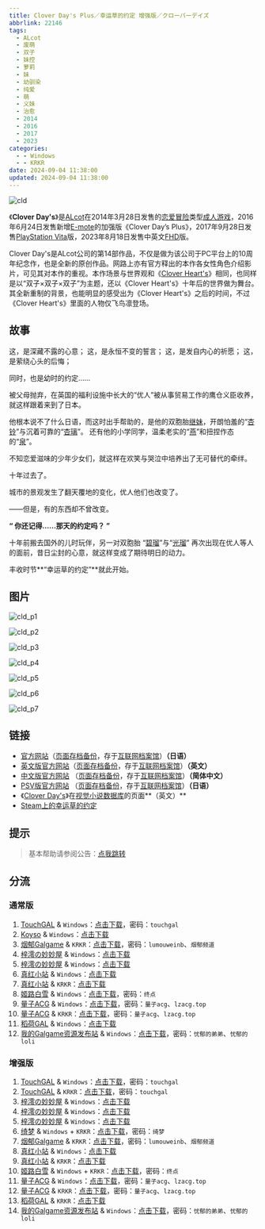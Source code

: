 ```yaml
---
title: Clover Day's Plus／幸运草的约定 增强版／クローバーデイズ
abbrlink: 22146
tags:
  - ALcot
  - 废萌
  - 双子
  - 妹控
  - 萝莉
  - 妹
  - 幼驯染
  - 纯爱
  - 萌
  - 义妹
  - 治愈
  - 2014
  - 2016
  - 2017
  - 2023
categories:
  - - Windows
  - - KRKR
date: 2024-09-04 11:38:00
updated: 2024-09-04 11:38:00
---
```


![cld](https://static.saop.cc/vns/img/cld.webp)

《**Clover Day's**》是[ALcot](https://zh.wikipedia.org/wiki/ALcot)在2014年3月28日发售的[恋爱冒险](https://zh.wikipedia.org/wiki/戀愛冒險)类型[成人游戏](https://zh.wikipedia.org/wiki/日本成人遊戲)，2016年6月24日发售新增[E-mote](https://zh.wikipedia.org/wiki/E-mote)的加强版《Clover Day’s Plus》，2017年9月28日发售[PlayStation Vita](https://zh.wikipedia.org/wiki/PlayStation_Vita)版，2023年8月18日发售中英文[FHD](https://zh.wikipedia.org/wiki/FHD)版。

<!-- more -->

Clover Day's是ALcot公司的第14部作品，不仅是做为该公司于PC平台上的10周年纪念作，也是全新的原创作品。网路上亦有官方释出的本作各女性角色介绍影片，可见其对本作的重视。本作场景与世界观和《[Clover Heart's](https://zh.wikipedia.org/w/index.php?title=Clover_Heart's&action=edit&redlink=1)》相同，也同样是以“双子×双子×双子”为主题，还以《Clover Heart's》十年后的世界做为舞台。其全新重制的背景，也能明显的感受出为《Clover Heart's》之后的时间，不过《Clover Heart's》里面的人物仅飞鸟凛登场。

## 故事

这，是深藏不露的心意；
这，是永恒不变的誓言；
这，是发自内心的祈愿；
这，是萦绕心头的后悔；

同时，也是幼时的约定……

被父母抛弃，在英国的福利设施中长大的“优人”被从事贸易工作的鹰仓义臣收养，就这样跟着来到了日本。

他根本说不了什么日语，而这时出手帮助的，是他的双胞胎[继妹](https://zh.moegirl.org.cn/义妹)，开朗怕羞的“[杏铃](https://zh.moegirl.org.cn/鹰仓杏铃)”与沉着可靠的“[杏璃](https://zh.moegirl.org.cn/鹰仓杏璃)”。
还有他的小学同学，温柔老实的“[燕](https://zh.moegirl.org.cn/龙胆燕)”和扭捏作态的“[泉](https://zh.moegirl.org.cn/结桥泉)”。

不知恋爱滋味的少年少女们，就这样在欢笑与哭泣中培养出了无可替代的牵绊。

十年过去了。

城市的景观发生了翻天覆地的变化，优人他们也改变了。

——但是，有的东西却不曾改变。

**“ 你还记得……那天的约定吗？ ”**

十年前搬去国外的儿时玩伴，另一对双胞胎 “[碧瑠](https://zh.moegirl.org.cn/加贺美碧瑠)”与“[光瑠](https://zh.moegirl.org.cn/加贺美光瑠)”
再次出现在优人等人的面前，昔日尘封的心意，就这样变成了期待明日的动力。

丰收时节**“幸运草的约定”**就此开始。

## 图片

![cld_p1](https://static.saop.cc/vns/img/cld_p1.webp)

![cld_p2](https://static.saop.cc/vns/img/cld_p2.webp)

![cld_p3](https://static.saop.cc/vns/img/cld_p3.webp)

![cld_p4](https://static.saop.cc/vns/img/cld_p4.webp)

![cld_p5](https://static.saop.cc/vns/img/cld_p5.webp)

![cld_p6](https://static.saop.cc/vns/img/cld_p6.webp)

![cld_p7](https://static.saop.cc/vns/img/cld_p7.webp)

## 链接

- [官方网站](http://www.alcot.biz/product/cld/index.html)（[页面存档备份](https://web.archive.org/web/20140526034644/http://www.alcot.biz/product/cld/index.html)，存于[互联网档案馆](https://zh.wikipedia.org/wiki/互联网档案馆)）**（日语）**
- [英文版官方网站](http://cloverdays.nekonyansoft.com/)（[页面存档备份](https://web.archive.org/web/20200131042640/http://cloverdays.nekonyansoft.com/)，存于[互联网档案馆](https://zh.wikipedia.org/wiki/互联网档案馆)）**（英文）**
- [中文版官方网站](https://hikarifield.co.jp/clover_days/) （[页面存档备份](https://web.archive.org/web/20201125013654/https://hikarifield.co.jp/clover_days/)，存于[互联网档案馆](https://zh.wikipedia.org/wiki/互联网档案馆)）**（简体中文）**
- [PSV版官方网站](http://www.yetigame.jp/Clover_days/index.php) （[页面存档备份](https://web.archive.org/web/20181005070109/http://www.yetigame.jp/Clover_days/index.php)，存于[互联网档案馆](https://zh.wikipedia.org/wiki/互联网档案馆)）**（日语）**
- 《[Clover Day's](https://vndb.org/v13325)》在[视觉小说数据库](https://zh.wikipedia.org/wiki/視覺小說數據庫)的页面**（英文）**
- [Steam上的幸运草的约定](https://store.steampowered.com/app/2430690)

## 提示

> 基本帮助请参阅公告：[点我跳转](/p/announcement/)

## 分流

### 通常版

1. [TouchGAL](https://www.touchgal.us/) & `Windows`：[点击下载](https://pan.touchgal.net/s/kg2nTg)，密码：`touchgal`
2. [Koyso](https://koyso.com/) & `Windows`：[点击下载](https://koyso.com/game/557)
3. [烟郁Galgame](https://yanyugal.top/) & `KRKR`：[点击下载](https://yanyugal.top/d/disk1/%E5%B0%8F%E5%B0%8F%E7%9A%84%E5%88%86%E4%BA%AB%EF%BC%88PC%EF%BC%86%E5%AE%89%E5%8D%93%EF%BC%89/%E5%AE%89%E5%8D%93/krkr/Clover%20Day%E2%80%99s.7z)，密码：`lumouweinb`、`烟郁频道`
4. [梓澪の妙妙屋](https://zi0.cc/) & `Windows`：[点击下载](https://zi0.cc/d/%60%E3%80%90%E5%90%88%E9%9B%86%E7%B3%BB%E5%88%97%E3%80%91/%E5%8D%97%2BGalGame%E6%B1%89%E5%8C%96%E5%8C%BA%E5%85%A8%E5%8C%BA%E8%B5%84%E6%BA%90%E5%A4%87%E4%BB%BD/1/03/%5BALcot%5D%20Clover%20Day's%20%E6%B1%89%E5%8C%96%E7%A1%AC%E7%9B%98%E7%89%88%5B%E6%98%9F%E5%86%88%E5%9B%9B%E5%8F%B6%E8%8D%89%E8%B0%83%E5%85%BB%E4%B8%AD%E5%BF%83%5D.zip?sign=_3sT5g9_tHt1NlsGGZbKJF51x2jMGbtNXLFx2HIVqEY=:0)
5. [梓澪の妙妙屋](https://zi0.cc/) & `Windows`：[点击下载](https://zi0.cc/d/%60%E3%80%90%E5%90%88%E9%9B%86%E7%B3%BB%E5%88%97%E3%80%91/%E6%B1%89%E5%8C%96galgame%E4%BC%9A%E7%A4%BE%E5%90%88%E9%9B%86/%E6%B1%89%E5%8C%96%E4%BC%9A%E7%A4%BE%E5%90%88%E9%9B%86%E9%83%A8%E5%88%86%20part3/Alcot/%5B140328%5D%5BALcot%5D%20Clover%20Day%E2%80%99s.rar?sign=ERlyd1dz-RkVQuwou37ejWFkVMphs2lFKGdkTpjqqSE=:0)
6. [真红小站](https://www.shinnku.com/) & `Windows`：[点击下载](https://www.shinnku.com/api/download/zd/0501-1000/[140328][ALcot]%20Clover%20Day%E2%80%99s.rar)
7. [真红小站](https://www.shinnku.com/) & `KRKR`：[点击下载](https://www.shinnku.com/api/download/0/krkr/clover%20day's.7z)
8. [姬路白雪](https://pan.jlbx.xyz/) & `Windows`：[点击下载](https://pan.jlbx.xyz/?s=clover)，密码：`终点`
9. [量子ACG](https://lzacg.org/) & `Windows`：[点击下载](https://lzacg.org/396)，密码：`量子acg`、`lzacg.top`
10. [量子ACG](https://lzacg.org/) & `KRKR`：[点击下载](https://lzacg.org/2194)，密码：`量子acg`、`lzacg.top`
11. [稻荷GAL](https://inarigal.com/) & `Windows`：[点击下载](https://inarigal.com/detail/495)
12. [我的Galgame资源发布站](https://www.ttloli.com/) & `Windows`：[点击下载](https://www.ttloli.com/clover-days.html)，密码：`忧郁的弟弟`、`忧郁的loli`

### 增强版

1. [TouchGAL](https://www.touchgal.us/) & `Windows`：[点击下载](https://pan.touchgal.net/s/8DeUg)，密码：`touchgal`
2. [TouchGAL](https://www.touchgal.us/) & `KRKR`：[点击下载](https://pan.touchgal.net/s/An8HP)，密码：`touchgal`
3. [梓澪の妙妙屋](https://zi0.cc/) & `Windows`：[点击下载](https://zi0.cc/d/%60%E3%80%90%E5%90%88%E9%9B%86%E7%B3%BB%E5%88%97%E3%80%91/%E5%8D%97%2BGalGame%E6%B1%89%E5%8C%96%E5%8C%BA%E5%85%A8%E5%8C%BA%E8%B5%84%E6%BA%90%E5%A4%87%E4%BB%BD/1/03/%5BALcot%5D%20Clover%20Day%E2%80%99s%20Plus%20FHD%20%20%E5%B9%B8%E8%BF%90%E8%8D%89%E7%9A%84%E7%BA%A6%E5%AE%9A%20Plus%20FHD%20%E6%97%A0%E7%A0%81%E6%B1%89%E5%8C%96%E7%A1%AC%E7%9B%98%E7%89%88%5B%E5%AE%98%E6%96%B9%E7%AE%80%E7%B9%81%E4%B8%AD%E6%97%A5%E8%8B%B1%E6%96%87%5D.zip?sign=vsiWyzft2XfMq53EEm0_mI2HlpU3CFNqWQVeUIwxBT8=:0)
4. [梓澪の妙妙屋](https://zi0.cc/) & `Windows`：[点击下载](https://zi0.cc/d/%60%E3%80%90%E5%90%88%E9%9B%86%E7%B3%BB%E5%88%97%E3%80%91/%E5%8D%97%2BGalGame%E6%B1%89%E5%8C%96%E5%8C%BA%E5%85%A8%E5%8C%BA%E8%B5%84%E6%BA%90%E5%A4%87%E4%BB%BD/1/03/%5BALcot%5D%20Clover%20Day%E2%80%99s%20Plus%20%20Clover%20Day%E2%80%99s%20Plus%20%E6%B1%89%E5%8C%96%E7%A1%AC%E7%9B%98%E7%89%88%5BX'moe%E6%B1%89%E5%8C%96%E7%BB%84%5D.zip?sign=QXFe9bV_U-4Ure2syIC7qwVkEGfhBc1xflfrdd-txUc=:0)
5. [梓澪の妙妙屋](https://zi0.cc/) & `Windows`：[点击下载](https://zi0.cc/d/%60%E3%80%90%E5%90%88%E9%9B%86%E7%B3%BB%E5%88%97%E3%80%91/%E6%B1%89%E5%8C%96galgame%E4%BC%9A%E7%A4%BE%E5%90%88%E9%9B%86/%E6%B1%89%E5%8C%96%E4%BC%9A%E7%A4%BE%E5%90%88%E9%9B%86%E9%83%A8%E5%88%86%20part3/Alcot/%5B160624%5D%5BALcot%5D%20Clover%20Day%E2%80%99s%20Plus.rar?sign=KEHy8iB-M1ObXBbOYotvdl5KXhLbJwUnmOXHvj_YtcI=:0)
6. [绮梦](https://acgs.one/) & `Windows` + `KRKR`：[点击下载](https://game.acgs.one/game/288.html)，密码：`绮梦`
7. [烟郁Galgame](https://yanyugal.top/) & `KRKR`：[点击下载](https://yanyugal.top/d/disk1/%E5%B0%8F%E5%B0%8F%E7%9A%84%E5%88%86%E4%BA%AB%EF%BC%88PC%EF%BC%86%E5%AE%89%E5%8D%93%EF%BC%89/%E5%AE%89%E5%8D%93/krkr/Clover%20Day%E2%80%99s%20Plus.7z)，密码：`lumouweinb`、`烟郁频道`
8. [真红小站](https://www.shinnku.com/) & `Windows`：[点击下载](https://www.shinnku.com/api/download/zd/1001-1500/[160624][ALcot]%20Clover%20Day%E2%80%99s%20Plus.rar)
9. [真红小站](https://www.shinnku.com/) & `KRKR`：[点击下载](https://www.shinnku.com/api/download/0/krkr/Clover%20Day%E2%80%99s%20Plus.7z)
10. [姬路白雪](https://pan.jlbx.xyz/) & `Windows` + `KRKR`：[点击下载](https://pan.jlbx.xyz/?s=clover)，密码：`终点`
11. [量子ACG](https://lzacg.org/) & `Windows`：[点击下载](https://lzacg.org/4022)，密码：`量子acg`、`lzacg.top`
12. [量子ACG](https://lzacg.org/) & `KRKR`：[点击下载](https://lzacg.org/2193)，密码：`量子acg`、`lzacg.top`
13. [稻荷GAL](https://inarigal.com/) & `KRKR`：[点击下载](https://inarigal.com/detail/5765)
14. [我的Galgame资源发布站](https://www.ttloli.com/) & `Windows`：[点击下载](https://www.ttloli.com/clover-days-plus.html)，密码：`忧郁的弟弟`、`忧郁的loli`
